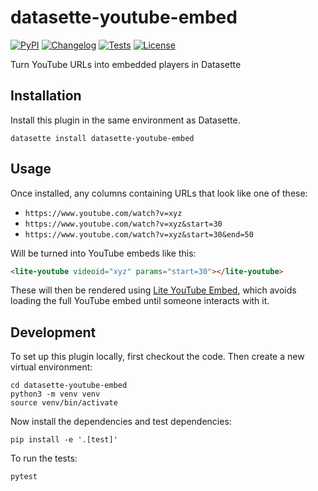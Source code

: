 # datasette-youtube-embed

[![PyPI](https://img.shields.io/pypi/v/datasette-youtube-embed.svg)](https://pypi.org/project/datasette-youtube-embed/)
[![Changelog](https://img.shields.io/github/v/release/simonw/datasette-youtube-embed?include_prereleases&label=changelog)](https://github.com/simonw/datasette-youtube-embed/releases)
[![Tests](https://github.com/simonw/datasette-youtube-embed/workflows/Test/badge.svg)](https://github.com/simonw/datasette-youtube-embed/actions?query=workflow%3ATest)
[![License](https://img.shields.io/badge/license-Apache%202.0-blue.svg)](https://github.com/simonw/datasette-youtube-embed/blob/main/LICENSE)

Turn YouTube URLs into embedded players in Datasette

## Installation

Install this plugin in the same environment as Datasette.

    datasette install datasette-youtube-embed

## Usage

Once installed, any columns containing URLs that look like one of these:

- `https://www.youtube.com/watch?v=xyz`
- `https://www.youtube.com/watch?v=xyz&start=30`
- `https://www.youtube.com/watch?v=xyz&start=30&end=50`

Will be turned into YouTube embeds like this:

```html
<lite-youtube videoid="xyz" params="start=30"></lite-youtube>
```
These will then be rendered using [Lite YouTube Embed](https://github.com/paulirish/lite-youtube-embed), which avoids loading the full YouTube embed until someone interacts with it.

## Development

To set up this plugin locally, first checkout the code. Then create a new virtual environment:

    cd datasette-youtube-embed
    python3 -m venv venv
    source venv/bin/activate

Now install the dependencies and test dependencies:

    pip install -e '.[test]'

To run the tests:

    pytest
